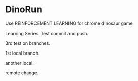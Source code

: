 # DinoRun
Use REINFORCEMENT LEARNING for chrome dinosaur game

Learning Series. Test commit and push.

3rd test on branches.

1st local branch.

another local.

remote change.

